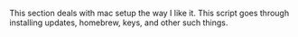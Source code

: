This section deals with mac setup the way I like it. This script goes through installing updates, homebrew, keys, and other such things.
